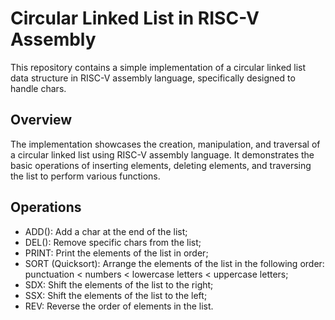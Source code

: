 # Circular Linked List in RISC-V Assembly

This repository contains a simple implementation of a circular linked list data structure in RISC-V assembly language, specifically designed to handle chars.

## Overview
The implementation showcases the creation, manipulation, and traversal of a circular linked list using RISC-V assembly language. It demonstrates the basic operations of inserting elements, deleting elements, and traversing the list to perform various functions.

## Operations
- ADD(): Add a char at the end of the list;
- DEL(): Remove specific chars from the list;
- PRINT: Print the elements of the list in order;
- SORT (Quicksort): Arrange the elements of the list in the following order: punctuation < numbers < lowercase letters < uppercase letters;
- SDX: Shift the elements of the list to the right;
- SSX: Shift the elements of the list to the left;
- REV: Reverse the order of elements in the list.
